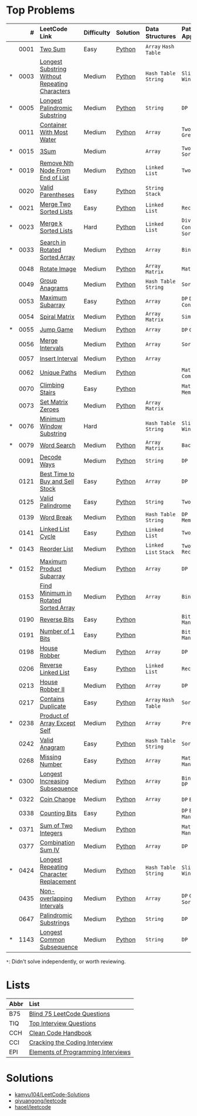 # Top Problems

|   | #    | LeetCode Link                                                                                                                   | Difficulty | Solution                                                                                                                        | Data Structures            | Patterns / Approaches             | B75                | TIQ                | CCH                | CCI                | EPI                |
|:--|-----:|:--------------------------------------------------------------------------------------------------------------------------------|:-----------|:--------------------------------------------------------------------------------------------------------------------------------|:---------------------------|:----------------------------------|:------------------:|:------------------:|:------------------:|:------------------:|:------------------:|
|   | 0001 | [Two Sum](https://leetcode.com/problems/two-sum/)                                                                               | Easy       | [Python](/0001-0099/0001-two-sum/0001-two-sum.py)                                                                               | `Array` `Hash Table`       |                                   | :heavy_check_mark: |                    | :heavy_check_mark: |                    |                    |
| * | 0003 | [Longest Substring Without Repeating Characters](https://leetcode.com/problems/longest-substring-without-repeating-characters/) | Medium     | [Python](/0001-0099/0003-longest-substring-without-repeating-characters/0003-longest-substring-without-repeating-characters.py) | `Hash Table` `String`      | `Sliding Window`                  | :heavy_check_mark: |                    |                    |                    |                    |
| * | 0005 | [Longest Palindromic Substring](https://leetcode.com/problems/longest-palindromic-substring/)                                   | Medium     | [Python](/0001-0099/0005-longest-palindromic-substring/0005-longest-palindromic-substring.py)                                   | `String`                   | `DP`                              | :heavy_check_mark: |                    |                    |                    |                    |
|   | 0011 | [Container With Most Water](https://leetcode.com/problems/container-with-most-water/)                                           | Medium     | [Python](/0001-0099/0011-container-with-most-water/0011-container-with-most-water.py)                                           | `Array`                    | `Two Pointers` `Greedy`           | :heavy_check_mark: |                    |                    |                    |                    |
| * | 0015 | [3Sum](https://leetcode.com/problems/3sum/)                                                                                     | Medium     |                                                                                                                                 | `Array`                    | `Two Pointers` `Sorting`          | :heavy_check_mark: |                    |                    |                    |                    |
| * | 0019 | [Remove Nth Node From End of List](https://leetcode.com/problems/remove-nth-node-from-end-of-list/)                             | Medium     | [Python](/0001-0099/0019-remove-nth-node-from-end-of-list/0019-remove-nth-node-from-end-of-list.py)                             | `Linked List`              | `Two Pointers`                    | :heavy_check_mark: |                    |                    |                    |                    |
|   | 0020 | [Valid Parentheses](https://leetcode.com/problems/valid-parentheses/)                                                           | Easy       | [Python](/0001-0099/0020-valid-parentheses/0020-valid-parentheses.py)                                                           | `String` `Stack`           |                                   | :heavy_check_mark: |                    |                    |                    |                    |
| * | 0021 | [Merge Two Sorted Lists](https://leetcode.com/problems/merge-two-sorted-lists/)                                                 | Easy       | [Python](/0001-0099/0021-merge-two-sorted-lists/0021-merge-two-sorted-lists.py)                                                 | `Linked List`              | `Recursion`                       | :heavy_check_mark: |                    |                    |                    |                    |
| * | 0023 | [Merge k Sorted Lists](https://leetcode.com/problems/merge-k-sorted-lists/)                                                     | Hard       | [Python](/0001-0099/0023-merge-k-sorted-lists/)                                                                                 | `Linked List`              | `Divide and Conquer` `Merge Sort` | :heavy_check_mark: |                    |                    |                    |                    |
| * | 0033 | [Search in Rotated Sorted Array](https://leetcode.com/problems/search-in-rotated-sorted-array/)                                 | Medium     | [Python](/0001-0099/0033-search-in-rotated-sorted-array/0033-search-in-rotated-sorted-array.py)                                 | `Array`                    | `Binary Search`                   | :heavy_check_mark: |                    |                    |                    |                    |
|   | 0048 | [Rotate Image](https://leetcode.com/problems/rotate-image/)                                                                     | Medium     | [Python](/0001-0099/0048-rotate-image/0048-rotate-image.py)                                                                     | `Array` `Matrix`           | `Math`                            | :heavy_check_mark: |                    |                    |                    |                    |
|   | 0049 | [Group Anagrams](https://leetcode.com/problems/group-anagrams/)                                                                 | Medium     | [Python](/0001-0099/0049-group-anagrams/0049-group-anagrams.py)                                                                 | `Hash Table` `String`      | `Sorting`                         | :heavy_check_mark: |                    |                    |                    |                    |
|   | 0053 | [Maximum Subarray](https://leetcode.com/problems/maximum-subarray/)                                                             | Easy       | [Python](/0001-0099/0053-maximum-subarray/0053-maximum-subarray.py)                                                             | `Array`                    | `DP` `Divide and Conquer`         | :heavy_check_mark: |                    | :heavy_check_mark: |                    |                    |
|   | 0054 | [Spiral Matrix](https://leetcode.com/problems/spiral-matrix/)                                                                   | Medium     | [Python](/0001-0099/0054-spiral-matrix/0054-spiral-matrix.py)                                                                   | `Array` `Matrix`           | `Simulation`                      | :heavy_check_mark: |                    |                    |                    |                    |
| * | 0055 | [Jump Game](https://leetcode.com/problems/jump-game/)                                                                           | Medium     | [Python](/0001-0099/0055-jump-game/0055-jump-game.py)                                                                           | `Array`                    | `DP` `Greedy`                     | :heavy_check_mark: |                    | :heavy_check_mark: |                    |                    |
|   | 0056 | [Merge Intervals](https://leetcode.com/problems/merge-intervals/)                                                               | Medium     | [Python](/0001-0099/0056-merge-intervals/0056-merge-intervals.py)                                                               | `Array`                    | `Sorting`                         | :heavy_check_mark: |                    |                    |                    |                    |
|   | 0057 | [Insert Interval](https://leetcode.com/problems/insert-interval/)                                                               | Medium     | [Python](/0001-0099/0057-insert-interval/0057-insert-interval.py)                                                               | `Array`                    |                                   | :heavy_check_mark: |                    | :heavy_check_mark: |                    |                    |
|   | 0062 | [Unique Paths](https://leetcode.com/problems/unique-paths/)                                                                     | Medium     | [Python](/0001-0099/0062-unique-paths/0062-unique-paths.py)                                                                     |                            | `Math` `DP` `Combinatorics`       | :heavy_check_mark: |                    |                    |                    |                    |
|   | 0070 | [Climbing Stairs](https://leetcode.com/problems/climbing-stairs/)                                                               | Easy       | [Python](/0001-0099/0070-climbing-stairs/0070-climbing-stairs.py)                                                               |                            | `Math` `DP` `Memorization`        | :heavy_check_mark: |                    |                    |                    |                    |
|   | 0073 | [Set Matrix Zeroes](https://leetcode.com/problems/set-matrix-zeroes/)                                                           | Medium     | [Python](/0001-0099/0073-set-matrix-zeroes/0073-set-matrix-zeroes.py)                                                           | `Array` `Matrix`           |                                   | :heavy_check_mark: |                    |                    |                    |                    |
| * | 0076 | [Minimum Window Substring](https://leetcode.com/problems/minimum-window-substring/)                                             | Hard       |                                                                                                                                 | `Hash Table` `String`      | `Sliding Window`                  | :heavy_check_mark: |                    |                    |                    |                    |
| * | 0079 | [Word Search](https://leetcode.com/problems/word-search/)                                                                       | Medium     | [Python](/0001/0099/0079-word-search/0079-word-search.py)                                                                       | `Array` `Matrix`           | `Backtracking`                    | :heavy_check_mark: |                    |                    |                    |                    |
|   | 0091 | [Decode Ways](https://leetcode.com/problems/decode-ways/)                                                                       | Medium     | [Python](/0001-0099/0091-decode-ways/0091-decode-ways.py)                                                                       | `String`                   | `DP`                              | :heavy_check_mark: |                    |                    |                    |                    |
|   | 0121 | [Best Time to Buy and Sell Stock](https://leetcode.com/problems/best-time-to-buy-and-sell-stock/)                               | Easy       | [Python](/0100-0199/0121-best-time-to-buy-and-sell-stock/0121-best-time-to-buy-and-sell-stock.py)                               | `Array`                    | `DP`                              | :heavy_check_mark: |                    |                    |                    |                    |
|   | 0125 | [Valid Palindrome](https://leetcode.com/problems/valid-palindrome/)                                                             | Easy       | [Python](/0100-0199/0125-valid-palindrome/)                                                                                     | `String`                   | `Two Pointers`                    | :heavy_check_mark: |                    |                    |                    |                    |
|   | 0139 | [Word Break](https://leetcode.com/problems/word-break/)                                                                         | Medium     | [Python](/0100-0199/0139-word-break/0139-word-break.py)                                                                         | `Hash Table` `String`      | `DP` `Memorization`               | :heavy_check_mark: |                    |                    |                    |                    |
|   | 0141 | [Linked List Cycle](https://leetcode.com/problems/linked-list-cycle/)                                                           | Easy       | [Python](/0100-0199/0141-linked-list-cycle/0141-linked-list-cycle.py)                                                           | `Linked List`              | `Two Pointer`                     | :heavy_check_mark: |                    |                    |                    |                    |
| * | 0143 | [Reorder List](https://leetcode.com/problems/reorder-list/)                                                                     | Medium     | [Python](/0100-0199/0143-reorder-list/)                                                                                         | `Linked List` `Stack`      | `Two Pointer` `Recursion`         | :heavy_check_mark: |                    |                    |                    |                    |
| * | 0152 | [Maximum Product Subarray](https://leetcode.com/problems/maximum-product-subarray/)                                             | Medium     | [Python](/0100-0199/0152-maximum-product-subarray/0152-maximum-product-subarray.py)                                             | `Array`                    | `DP`                              | :heavy_check_mark: |                    | :heavy_check_mark: |                    |                    |
|   | 0153 | [Find Minimum in Rotated Sorted Array](https://leetcode.com/problems/find-minimum-in-rotated-sorted-array/)                     | Medium     | [Python](/0100-0199/0153-find-minimum-in-rotated-sorted-array/0153-find-minimum-in-rotated-sorted-array.py)                     | `Array`                    | `Binary Search`                   | :heavy_check_mark: |                    | :heavy_check_mark: |                    |                    |
|   | 0190 | [Reverse Bits](https://leetcode.com/problems/reverse-bits/)                                                                     | Easy       | [Python](/0100-0199/0190-reverse-bits/0190-reverse-bits.py)                                                                     |                            | `Bit Manipulation`                | :heavy_check_mark: |                    |                    |                    |                    |
|   | 0191 | [Number of 1 Bits](https://leetcode.com/problems/number-of-1-bits/)                                                             | Easy       | [Python](/0100-0199/0191-number-of-1-bits/)                                                                                     |                            | `Bit Manipulation`                | :heavy_check_mark: |                    | :heavy_check_mark: |                    |                    |
|   | 0198 | [House Robber](https://leetcode.com/problems/house-robber/)                                                                     | Medium     | [Python](/0100-0199/0198-house-robber/0198-house-robber.py)                                                                     | `Array`                    | `DP`                              | :heavy_check_mark: |                    |                    |                    |                    |
|   | 0206 | [Reverse Linked List](https://leetcode.com/problems/reverse-linked-list/)                                                       | Easy       | [Python](/0200-0299/0206-reverse-linked-list/0206-reverse-linked-list.py)                                                       | `Linked List`              | `Recursion`                       | :heavy_check_mark: |                    |                    |                    |                    |
|   | 0213 | [House Robber II](https://leetcode.com/problems/house-robber-ii/)                                                               | Medium     | [Python](/0200-0299/0213-house-robber-ii/0213-house-robber-ii.py)                                                               | `Array`                    | `DP`                              | :heavy_check_mark: |                    |                    |                    |                    |
|   | 0217 | [Contains Duplicate](https://leetcode.com/problems/contains-duplicate/)                                                         | Easy       | [Python](/0200-0299/0217-contains-duplicate/0217-contains-duplicate.py)                                                         | `Array` `Hash Table`       | `Sorting`                         | :heavy_check_mark: |                    |                    |                    |                    |
| * | 0238 | [Product of Array Except Self](https://leetcode.com/problems/product-of-array-except-self/)                                     | Medium     | [Python](/0200-0299/0238-product-of-array-except-self/0238-product-of-array-except-self.py)                                     | `Array`                    | `Prefix Sum`                      | :heavy_check_mark: |                    |                    |                    |                    |
|   | 0242 | [Valid Anagram](https://leetcode.com/problems/valid-anagram/)                                                                   | Easy       | [Python](/0200-0299/0242-valid-anagram/0242-valid-anagram.py)                                                                   | `Hash Table` `String`      | `Sorting`                         | :heavy_check_mark: |                    |                    |                    |                    |
|   | 0268 | [Missing Number](https://leetcode.com/problems/missing-number/)                                                                 | Easy       | [Python](/0200-0299/0268-missing-number/0268-missing-number.py)                                                                 | `Array`                    | `Math` `Bit Manipulation`         | :heavy_check_mark: |                    |                    |                    |                    |
| * | 0300 | [Longest Increasing Subsequence](https://leetcode.com/problems/longest-increasing-subsequence/)                                 | Medium     | [Python](/0300-0399/0300-longest-increasing-subsequence/0300-longest-increasing-subsequence.py)                                 | `Array`                    | `Binary Search` `DP`              | :heavy_check_mark: |                    |                    |                    |                    |
| * | 0322 | [Coin Change](https://leetcode.com/problems/coin-change/)                                                                       | Medium     | [Python](/0300-0399/0322-coin-change/0322-coin-change.py)                                                                       | `Array`                    | `DP` `BFS`                        | :heavy_check_mark: |                    |                    |                    |                    |
|   | 0338 | [Counting Bits](https://leetcode.com/problems/counting-bits/)                                                                   | Easy       | [Python](/0300-0399/0338-counting-bits/0338-counting-bits.py)                                                                   |                            | `DP` `Bit Manipulation`           | :heavy_check_mark: |                    |                    |                    |                    |
| * | 0371 | [Sum of Two Integers](https://leetcode.com/problems/sum-of-two-integers/)                                                       | Medium     | [Python](/0300-0399/0371-sum-of-two-integers/0371-sum-of-two-integers.py)                                                       |                            | `Math` `Bit Manipulation`         | :heavy_check_mark: |                    |                    |                    |                    |
|   | 0377 | [Combination Sum IV](https://leetcode.com/problems/combination-sum-iv/)                                                         | Medium     | [Python](/0300-0399/0377-combination-sum-iv/0377-combination-sum-iv.py)                                                         | `Array`                    | `DP`                              | :heavy_check_mark: |                    |                    |                    |                    |
| * | 0424 | [Longest Repeating Character Replacement](https://leetcode.com/problems/longest-repeating-character-replacement/)               | Medium     | [Python](/0400-0499/0424-longest-repeating-character-replacement/0424-longest-repeating-character-replacement.py)               | `Hash Table` `String`      | `Sliding Window`                  | :heavy_check_mark: |                    |                    |                    |                    |
|   | 0435 | [Non-overlapping Intervals](https://leetcode.com/problems/non-overlapping-intervals/)                                           | Medium     | [Python](/0400-0499/0435-non-overlapping-intervals/0435-non-overlapping-intervals.py)                                           | `Array`                    | `DP` `Greedy` `Sorting`           | :heavy_check_mark: |                    |                    |                    |                    |
|   | 0647 | [Palindromic Substrings](https://leetcode.com/problems/palindromic-substrings/)                                                 | Medium     | [Python](/0600-0699/0647-palindromic-substrings/0647-palindromic-substrings.py)                                                 | `String`                   | `DP`                              | :heavy_check_mark: |                    |                    |                    |                    |
| * | 1143 | [Longest Common Subsequence](https://leetcode.com/problems/longest-common-subsequence/)                                         | Medium     | [Python](/1100-1199/1143-longest-common-subsequence/1143-longest-common-subsequence.py)                                         | `String`                   | `DP`                              | :heavy_check_mark: |                    |                    |                    |                    |

`*`: Didn't solve independently, or worth reviewing.

# Lists

| Abbr | List                                                                                                              |
|:-----|:------------------------------------------------------------------------------------------------------------------|
| B75  | [Blind 75 LeetCode Questions](https://leetcode.com/discuss/general-discussion/460599/blind-75-leetcode-questions) |
| TIQ  | [Top Interview Questions](https://leetcode.com/explore/interview/card/top-interview-questions-easy/)              |
| CCH  | [Clean Code Handbook](https://app.selz.com/item/546c6e1ab7987209fc7fd418)                                         |
| CCI  | [Cracking the Coding Interview](https://www.crackingthecodinginterview.com/)                                      |
| EPI  | [Elements of Programming Interviews](https://elementsofprogramminginterviews.com/)                                |

# Solutions

- [kamyu104/LeetCode-Solutions](https://github.com/kamyu104/LeetCode-Solutions)
- [qiyuangong/leetcode](https://github.com/qiyuangong/leetcode)
- [haoel/leetcode](https://github.com/haoel/leetcode)
